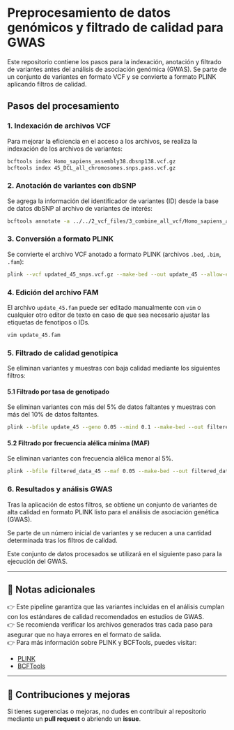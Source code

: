 # Preprocesamiento de datos genómicos y filtrado de calidad para GWAS  

Este repositorio contiene los pasos para la indexación, anotación y filtrado de variantes antes del análisis de asociación genómica (GWAS). Se parte de un conjunto de variantes en formato VCF y se convierte a formato PLINK aplicando filtros de calidad.

## Pasos del procesamiento  

### 1. **Indexación de archivos VCF**  
Para mejorar la eficiencia en el acceso a los archivos, se realiza la indexación de los archivos de variantes:  

```bash
bcftools index Homo_sapiens_assembly38.dbsnp138.vcf.gz
bcftools index 45_DCL_all_chromosomes.snps.pass.vcf.gz
```

### 2. **Anotación de variantes con dbSNP**  
Se agrega la información del identificador de variantes (ID) desde la base de datos dbSNP al archivo de variantes de interés:  

```bash
bcftools annotate -a ../../2_vcf_files/3_combine_all_vcf/Homo_sapiens_assembly38.dbsnp138.vcf.gz -c ID 45_DCL_all_chromosomes.snps.pass.vcf.gz -O z -o updated_45_snps.vcf.gz
```

### 3. **Conversión a formato PLINK**  
Se convierte el archivo VCF anotado a formato PLINK (archivos `.bed`, `.bim`, `.fam`):  

```bash
plink --vcf updated_45_snps.vcf.gz --make-bed --out update_45 --allow-extra-chr
```

### 4. **Edición del archivo FAM**  
El archivo `update_45.fam` puede ser editado manualmente con `vim` o cualquier otro editor de texto en caso de que sea necesario ajustar las etiquetas de fenotipos o IDs.  

```bash
vim update_45.fam
```

### 5. **Filtrado de calidad genotípica**  
Se eliminan variantes y muestras con baja calidad mediante los siguientes filtros:  

#### 5.1 **Filtrado por tasa de genotipado**  
Se eliminan variantes con más del 5% de datos faltantes y muestras con más del 10% de datos faltantes.  

```bash
plink --bfile update_45 --geno 0.05 --mind 0.1 --make-bed --out filtered_data_45 --allow-extra-chr --allow-no-sex
```

#### 5.2 **Filtrado por frecuencia alélica mínima (MAF)**  
Se eliminan variantes con frecuencia alélica menor al 5%.  

```bash
plink --bfile filtered_data_45 --maf 0.05 --make-bed --out filtered_data_maf_45 --allow-extra-chr --allow-no-sex
```

### 6. **Resultados y análisis GWAS**  
Tras la aplicación de estos filtros, se obtiene un conjunto de variantes de alta calidad en formato PLINK listo para el análisis de asociación genética (GWAS).  

Se parte de un número inicial de variantes y se reducen a una cantidad determinada tras los filtros de calidad.  

Este conjunto de datos procesados se utilizará en el siguiente paso para la ejecución del GWAS.  

---

## 📌 **Notas adicionales**  
👉 Este pipeline garantiza que las variantes incluidas en el análisis cumplan con los estándares de calidad recomendados en estudios de GWAS.  
👉 Se recomienda verificar los archivos generados tras cada paso para asegurar que no haya errores en el formato de salida.  
👉 Para más información sobre PLINK y BCFTools, puedes visitar:  

- [PLINK](https://www.cog-genomics.org/plink/)  
- [BCFTools](http://www.htslib.org/doc/bcftools.html)  

---

## 🚀 **Contribuciones y mejoras**  
Si tienes sugerencias o mejoras, no dudes en contribuir al repositorio mediante un **pull request** o abriendo un **issue**.

